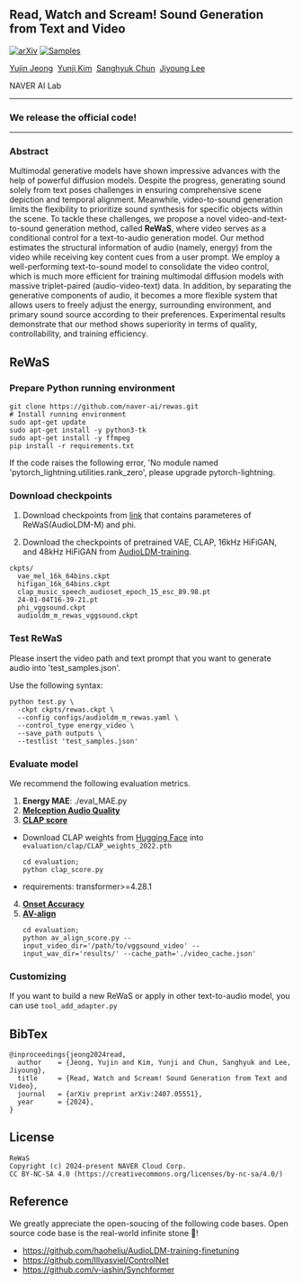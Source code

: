 ## Read, Watch and Scream! Sound Generation from Text and Video

[![arXiv](https://img.shields.io/badge/arXiv%20papr-2407.05551-b31b1b.svg)](https://arxiv.org/abs/2407.05551)
[![Samples](https://img.shields.io/badge/Demo-Link-blue.svg)](https://naver-ai.github.io/rewas/)


[Yujin Jeong](https://eugene6923.github.io/)&nbsp; [Yunji Kim](https://github.com/YunjiKim)&nbsp; [Sanghyuk Chun](https://sanghyukchun.github.io/home/)&nbsp; [Jiyoung Lee](https://lee-jiyoung.github.io/)

NAVER AI Lab

--- 

### We release the official code!

---

### Abstract


Multimodal generative models have shown impressive advances with the help of powerful diffusion models.
Despite the progress, generating sound solely from text poses challenges in ensuring comprehensive scene depiction and temporal alignment.
Meanwhile, video-to-sound generation limits the flexibility to prioritize sound synthesis for specific objects within the scene.
To tackle these challenges, we propose a novel video-and-text-to-sound generation method, called **ReWaS**, where video serves as a conditional control for a text-to-audio generation model.
Our method estimates the structural information of audio (namely, energy) from the video while receiving key content cues from a user prompt.
We employ a well-performing text-to-sound model to consolidate the video control, which is much more efficient for training multimodal diffusion models with massive triplet-paired (audio-video-text) data.
In addition, by separating the generative components of audio, it becomes a more flexible system that allows users to freely adjust the energy, surrounding environment, and primary sound source according to their preferences.
Experimental results demonstrate that our method shows superiority in terms of quality, controllability, and training efficiency.




## ReWaS

### Prepare Python running environment

```shell 
git clone https://github.com/naver-ai/rewas.git
# Install running environment
sudo apt-get update
sudo apt-get install -y python3-tk
sudo apt-get install -y ffmpeg
pip install -r requirements.txt
```

If the code raises the following error, 'No module named 'pytorch_lightning.utilities.rank_zero', please upgrade pytorch-lightning.

### Download checkpoints

1. Download checkpoints from [link](https://huggingface.co/lee-j/ReWaS/tree/main) that contains parameteres of ReWaS(AudioLDM-M) and phi.

2. Download the checkpoints of pretrained VAE, CLAP, 16kHz HiFiGAN, and 48kHz HiFiGAN from [AudioLDM-training](https://github.com/haoheliu/AudioLDM-training-finetuning?tab=readme-ov-file#download-checkpoints-and-dataset).


```shell
ckpts/
  vae_mel_16k_64bins.ckpt
  hifigan_16k_64bins.ckpt
  clap_music_speech_audioset_epoch_15_esc_89.98.pt
  24-01-04T16-39-21.pt
  phi_vggsound.ckpt
  audioldm_m_rewas_vggsound.ckpt
```

### Test ReWaS
Please insert the video path and text prompt that you want to generate audio into 'test_samples.json'.

Use the following syntax:

```shell
python test.py \
  -ckpt ckpts/rewas.ckpt \
  --config configs/audioldm_m_rewas.yaml \
  --control_type energy_video \
  --save_path outputs \
  --testlist 'test_samples.json'
```

### Evaluate model

We recommend the following evaluation metrics.

1. **Energy MAE**: ./eval_MAE.py
2. [**Melception Audio Quality**](https://github.com/v-iashin/SpecVQGAN/blob/main/evaluate.py)
3. [**CLAP score**](https://github.com/Text-to-Audio/Make-An-Audio/tree/main/wav_evaluation) 
- Download CLAP weights from [Hugging Face](https://huggingface.co/microsoft/msclap/blob/main/CLAP_weights_2022.pth) into `evaluation/clap/CLAP_weights_2022.pth`
  ```shell 
  cd evaluation;
  python clap_score.py
  ```
- requirements: transformer>=4.28.1

4. [**Onset Accuracy**](https://github.com/XYPB/CondFoleyGen/blob/main/predict_onset.py)
5. [**AV-align**](https://github.com/guyyariv/TempoTokens/blob/master/av_align.py)
    ```shell
    cd evaluation;
    python av_align_score.py --input_video_dir='/path/to/vggsound_video' --input_wav_dir='results/' --cache_path='./video_cache.json'
    ```

### Customizing
If you want to build a new ReWaS or apply in other text-to-audio model, you can use `tool_add_adapter.py`


## BibTex

```
@inproceedings{jeong2024read,
  author    = {Jeong, Yujin and Kim, Yunji and Chun, Sanghyuk and Lee, Jiyoung},
  title     = {Read, Watch and Scream! Sound Generation from Text and Video},
  journal   = {arXiv preprint arXiv:2407.05551},
  year      = {2024},
}
```

## License
```
ReWaS
Copyright (c) 2024-present NAVER Cloud Corp.
CC BY-NC-SA 4.0 (https://creativecommons.org/licenses/by-nc-sa/4.0/)
```

## Reference
We greatly appreciate the open-soucing of the following code bases. Open source code base is the real-world infinite stone 💎!
- https://github.com/haoheliu/AudioLDM-training-finetuning
- https://github.com/lllyasviel/ControlNet
- https://github.com/v-iashin/Synchformer

